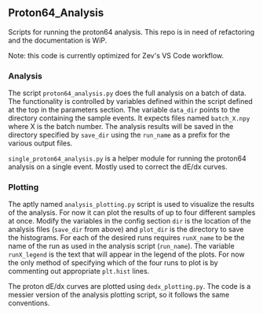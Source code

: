## Proton64_Analysis

Scripts for running the proton64 analysis. This repo is in need of refactoring and the documentation is WiP.

Note: this code is currently optimized for Zev's VS Code workflow.

### Analysis 

The script `proton64_analysis.py` does the full analysis on a batch of data. The functionality is controlled by variables defined within the script defined at the top in the parameters section. The variable `data_dir` points to the directory containing the sample events. It expects files named `batch_X.npy` where X is the batch number. The analysis results will be saved in the directory specified by `save_dir` using the `run_name` as a prefix for the various output files. 

`single_proton64_analysis.py` is a helper module for running the proton64 analysis on a single event. Mostly used to correct the dE/dx curves. 

### Plotting 

The aptly named `analysis_plotting.py` script is used to visualize the results of the analysis. For now it can plot the results of up to four different samples at once. Modify the variables in the config section `dir` is the location of the analysis files (`save_dir` from above) and `plot_dir` is the directory to save the histograms. For each of the desired runs requires `runX_name` to be the name of the run as used in the analysis script (`run_name`). The variable `runX_legend` is the text that will appear in the legend of the plots. For now the only method of specifying which of the four runs to plot is by commenting out appropriate `plt.hist` lines. 

The proton dE/dx curves are plotted using `dedx_plotting.py`. The code is a messier version of the analysis plotting script, so it follows the same conventions. 